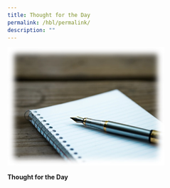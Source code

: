 ```yaml
---
title: Thought for the Day
permalink: /hbl/permalink/
description: ""
---
```

<img src="/images/totd2023.jpg" style="width:70%">

**Thought for the Day**

<!---25 Sep. Speaker: Mrs Julia Chua
[ [PDF](/files/tftd_psle%20study%20break%201_julia.pdf) , [AUDIO LINK](https://youtu.be/7np6z1_OXbE)]

26 Sep. Speaker: Mrs Julia Chua
[ [PDF](/files/tftd_psle%20study%20break%202_julia.pdf) , [AUDIO LINK](https://youtu.be/Owq7Eqpn-es)]

27 Sep. Speaker: Mdm Lee Pei Yee
[ [PDF](/files/tftd_psle%20study%20break%203_py.pdf) , [AUDIO LINK](https://youtu.be/3RnieHwxBXU)]

28 Sep. Speaker: Mdm Lee Pei Yee
[ [PDF](/files/tftd_sep%2028_py.pdf) , [AUDIO LINK](https://youtu.be/H1N5rMM4a7g)]

29 Sep. Speaker: Mrs Julia Chua
[ [PDF](/files/tftd_sep%2029_julia.pdf) , [AUDIO LINK](https://youtu.be/RCy4OSiANHg)]

2 Oct. Speaker: Mrs Julia Chua
[ [PDF](/files/tftd_oct%202_julia.pdf) , [AUDIO LINK](https://youtu.be/e6U1UuXoCk0)]

3 Oct. Speaker: Mdm Lee Pei Yee
[ [PDF](/files/tftd_oct%203_py.pdf) , [AUDIO LINK](https://youtu.be/kBks5GIeJ6M)]--->